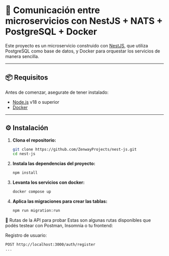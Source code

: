 # 🚀 Comunicación entre microservicios con NestJS + NATS + PostgreSQL + Docker

Este proyecto es un microservicio construido con [NestJS](https://nestjs.com/), que utiliza PostgreSQL como base de datos, y Docker para orquestar los servicios de manera sencilla.

---

## 📦 Requisitos

Antes de comenzar, asegurate de tener instalado:

- [Node.js](https://nodejs.org/) v18 o superior
- [Docker](https://www.docker.com/)

---

## ⚙️ Instalación

1. **Clona el repositorio:**

   ```bash
   git clone https://github.com/ZenwayProjects/nest-js.git
   cd nest-js
   ```
2. **Instala las dependencias del proyecto:**
   ```bash
   npm install
   ```
3. **Levanta los servicios con docker:**
   ```bash
   docker compose up
   ```
4. **Aplica las migraciones para crear las tablas:**
   ```bash
   npm run migration:run
   ```
🔐 Rutas de la API para probar
Estas son algunas rutas disponibles que podés testear con Postman, Insomnia o tu frontend:

Registro de usuario:
```bash
POST http://localhost:3000/auth/register
...
```
